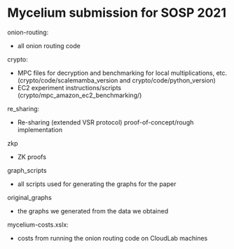 # Mycelium submission for SOSP 2021

onion-routing:
- all onion routing code

crypto:
- MPC files for decryption and benchmarking for local multiplications, etc. (crypto/code/scalemamba_version and crypto/code/python_version)
- EC2 experiment instructions/scripts (crypto/mpc_amazon_ec2_benchmarking/)

re_sharing:
- Re-sharing (extended VSR protocol) proof-of-concept/rough implementation

zkp
- ZK proofs

graph_scripts
- all scripts used for generating the graphs for the paper

original_graphs
- the graphs we generated from the data we obtained

mycelium-costs.xslx:
- costs from running the onion routing code on CloudLab machines
